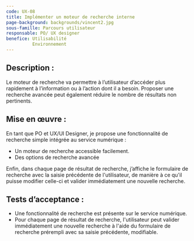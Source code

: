 ```yaml
---
code: UX-08
title: Implémenter un moteur de recherche interne
page-background: backgrounds/vincent2.jpg
sous-famille: Parcours utilisateur
responsable: PO/ UX designer
benefice: Utilisabilité
          Environnement
---
```

## Description :

Le moteur de recherche va permettre à l’utilisateur d’accéder plus rapidement à l’information ou à l’action dont il a besoin. Proposer une recherche avancée peut également réduire le nombre de résultats non pertinents.

## Mise en œuvre :

En tant que PO et UX/UI Designer, je propose une fonctionnalité de recherche simple intégrée au service numérique :

* Un moteur de recherche accessible facilement.
* Des options de recherche avancée

Enfin, dans chaque page de résultat de recherche, j’affiche le formulaire de recherche avec la saisie précédente de l'utilisateur, de manière à ce qu'il puisse modifier celle-ci et valider immédiatement une nouvelle recherche.

## Tests d’acceptance :

* Une fonctionnalité de recherche est présente sur le service numérique.
* Pour chaque page de résultat de recherche, l'utilisateur peut valider immédiatement une nouvelle recherche à l'aide du formulaire de recherche prérempli avec sa saisie précédente, modifiable.
